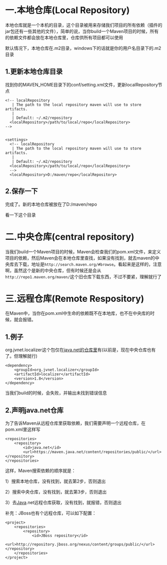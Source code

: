 # 一.本地仓库(Local Repository)

本地仓库就是一个本机的目录，这个目录被用来存储我们项目的所有依赖（插件的jar包还有一些其他的文件），简单的说，当你build一个Maven项目的时候，所有的依赖文件都会放在本地仓库里，仓库供所有项目都可以使用

默认情况下，本地仓库在.m2目录，windows下的话就是你的用户名目录下的.m2目录

## 1.更新本地仓库目录

找到你的MAVEN_HOME目录下的conf/setting.xml文件，更新localRepository节点

```
<!-- localRepository
   | The path to the local repository maven will use to store artifacts.
   |
   | Default: ~/.m2/repository
  <localRepository>/path/to/local/repo</localRepository>
-->


<settings>
  <!-- localRepository
   | The path to the local repository maven will use to store artifacts.
   |
   | Default: ~/.m2/repository
  <localRepository>/path/to/local/repo</localRepository>
  -->
  <localRepository>D:/maven/repo</localRepository>
```

##  2.保存一下

完成了。新的本地仓库被放在了D:/maven/repo

看一下这个目录

#  二.中央仓库(central repository)

当我们build一个Maven项目的时候，Maven会检查我们的pom.xml文件，来定义项目的依赖，然后Maven会在本地仓库里查找，如果没有找到，就去maven的中央库去下载，地址是`http://search.maven.org/#browse`。看起来是这样的，注意啊，虽然这个是新的中央仓库，但有时候还是会从`http://repo1.maven.org/maven/`这个旧仓库下载东西，不过不要紧，理解就行了

# 三.远程仓库(Remote Respository)

在Maven中，当你在pom.xml中生命的依赖既不在本地库，也不在中央库的时候，就会报错。

## 1.例子

org.jvnet.localizer这个包仅在[java.net的仓库里](https://maven.java.net/content/repositories/public/)有(以前是，现在中央仓库也有了。但理解就行)

```
<dependency>
	<groupId>org.jvnet.localizer</groupId>
	<artifactId>localizer</artifactId>
	<version>1.8</version>
</dependency>
```

当我们build的时候，会失败，并输出未找到错误信息

## 2.声明java.net仓库

为了告诉Maven从远程仓库里获取依赖，我们需要声明一个远程仓库，在pom.xml里这样写

```
<repositories>
	<repository>
		<id>java.net</id>
		<url>https://maven.java.net/content/repositories/public/</url>		</repository>
</repositories>
```

这样，Maven搜索依赖的顺序就是：

1）搜索本地仓库，没有找到，就去第2步，否则退出

2）搜索中央仓库，没有找到，就去第3步，否则退出

3）去[Java](http://lib.csdn.net/base/17).net远程仓库获取，没有找到，就报错，否则退出

补充：JBoss也有个远程仓库，可以如下配置：

```
<project>
	<repositories>
		<repository>
			<id>JBoss repository</id>
			<url>http://repository.jboss.org/nexus/content/groups/public/</url>				</repository>
	</repositories>
</project>
```

